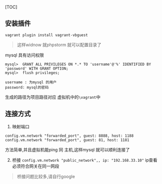 [TOC]

## 安装插件
`vagrant plugin install vagrant-vbguest`

>  这样widnow 就phpstorm 就可以配置目录了

 mysql 具有访问权限
```
mysql>  GRANT ALL PRIVILEGES ON *.* TO 'username'@'%' IDENTIFIED BY 'password' WITH GRANT OPTION;
mysql>  flush privileges;

username : 为mysql 的用户
password: mysql的密码
```

生成的路径为项目路径对应 虚拟机中的`\vagrant`中

## 连接方式
1. 映射端口 
```
config.vm.network "forwarded_port", guest: 8888, host: 1188
config.vm.network "forwarded_port", guest: 81, host: 1181
```
 方法简单,并且虚拟机能ping 同 主机,这样mysql 就可以顺利连接了
 
 2.  桥接
 `config.vm.network "public_network",, ip: "192.168.33.10"`
 ip查看必须符合网关在同一网段
 
 > 桥接问题比较多,请自行google